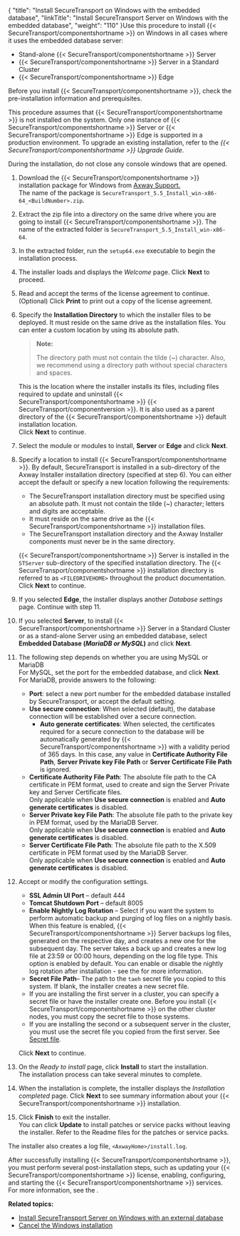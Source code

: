 {
    "title": "Install SecureTransport on Windows with the embedded database",
    "linkTitle": "Install SecureTransport Server on Windows with the embedded database",
    "weight": "110"
}Use this procedure to install {{< SecureTransport/componentshortname  >}} on Windows in all cases where it uses the embedded database server:

-   Stand-alone {{< SecureTransport/componentshortname >}} Server
-   {{< SecureTransport/componentshortname >}} Server in a Standard Cluster
-   {{< SecureTransport/componentshortname >}} Edge  

Before you install {{< SecureTransport/componentshortname  >}}, check the pre-installation information and prerequisites.

This procedure assumes that {{< SecureTransport/componentshortname  >}} is not installed on the system. Only one instance of {{< SecureTransport/componentshortname  >}} Server or {{< SecureTransport/componentshortname  >}} Edge is supported in a production environment. To upgrade an existing installation, refer to the *{{< SecureTransport/componentshortname  >}} Upgrade Guide*.

During the installation, do not close any console windows that are opened.

1.  Download the {{< SecureTransport/componentshortname >}} installation package for Windows from [Axway Support.](https://support.axway.com/)  
    The name of the package is `SecureTransport_5.5_Install_win-x86-64_<BuildNumber>.zip`.

2.  Extract the zip file into a directory on the same drive where you are going to install {{< SecureTransport/componentshortname >}}. The name of the extracted folder is `SecureTransport_5.5_Install_win-x86-64`.

3.  In the extracted folder, run the `setup64.exe` executable to begin the installation process.

4.  The installer loads and displays the *Welcome* page. Click **Next** to proceed.

5.  Read and accept the terms of the license agreement to continue.  
    (Optional) Click **Print** to print out a copy of the license agreement.

6.  Specify the **Installation Directory** to which the installer files to be deployed. It must reside on the same drive as the installation files. You can enter a custom location by using its absolute path.  

    > **Note:**
    >
    > The directory path must not contain the tilde (~) character. Also, we recommend using a directory path without special characters and spaces.

      
      
    This is the location where the installer installs its files, including files required to update and uninstall
    {{< SecureTransport/componentshortname >}} {{< SecureTransport/componentversion >}}. It is also used as a parent directory of the {{< SecureTransport/componentshortname >}} default installation location.  
    Click **Next** to continue.

7.  Select the module or modules to install, **Server** or **Edge** and click **Next**.

8.  Specify a location to install {{< SecureTransport/componentshortname >}}. By default, SecureTransport is installed in a sub-directory of the Axway Installer installation directory (specified at step 6). You can either accept the default or specify a new location following the requirements:  
    -   The SecureTransport installation directory must be specified using an absolute path. It must not contain the tilde (~) character; letters and digits are acceptable.
    -   It must reside on the same drive as the {{< SecureTransport/componentshortname >}} installation files.
    -   The SecureTransport installation directory and the Axway Installer components must never be in the same directory.

      
    {{< SecureTransport/componentshortname >}} Server is installed in the `STServer` sub-directory of the specified installation directory. The {{< SecureTransport/componentshortname >}} installation directory is referred to as `<FILEDRIVEHOME>` throughout the product documentation.  
    Click **Next** to continue.

9.  If you selected **Edge**, the installer displays another *Database settings* page. Continue with step 11.

10. If you selected **Server**, to install {{< SecureTransport/componentshortname >}} Server in a Standard Cluster or as a stand-alone Server using an embedded database, select **Embedded Database (*MariaDB or MySQL*)** and click **Next**.

11. The following step depends on whether you are using MySQL or MariaDB  
    For MySQL, set the port for the embedded database, and click **Next**.  
    For MariaDB, provide answers to the following:  
    -   **Port**: select a new port number for the embedded database installed by SecureTransport, or accept the default setting.
    -   **Use secure connection**: When selected (default), the database connection will be established over a secure connection.
        -   **Auto generate certificates**: When selected, the certificates required for a secure connection to the database will be automatically generated by {{< SecureTransport/componentshortname >}} with a validity period of 365 days. In this case, any value in **Certificate Authority File Path**, **Server Private key File Path** or **Server Certificate File Path** is ignored.
    -   **Certificate Authority File Path**: The absolute file path to the CA certificate in PEM format, used to create and sign the Server Private key and Server Certificate files.  
        Only applicable when **Use secure connection** is enabled and **Auto generate certificates** is disabled.
    -   **Server Private key File Path**: The absolute file path to the private key in PEM format, used by the MariaDB Server.  
        Only applicable when **Use secure connection** is enabled and **Auto generate certificates** is disabled.
    -   **Server Certificate File Path**: The absolute file path to the X.509 certificate in PEM format used by the MariaDB Server.  
        Only applicable when **Use secure connection** is enabled and **Auto generate certificates** is disabled.

12. Accept or modify the configuration settings.
    -   **SSL Admin UI Port** – default 444
    -   **Tomcat Shutdown Port** – default 8005
    -   **Enable Nightly Log Rotation** – Select if you want the system to perform automatic backup and purging of log files on a nightly basis. When this feature is enabled, {{< SecureTransport/componentshortname >}} Server backups log files, generated on the respective day, and creates a new one for the subsequent day. The server takes a back up and creates a new log file at 23:59 or 00:00 hours, depending on the log file type. This option is enabled by default. You can enable or disable the nightly log rotation after installation - see the for more information.
    -   **Secret File Path**– The path to the `taeh` secret file you copied to this system. If blank, the installer creates a new secret file.
    -   If you are installing the first server in a cluster, you can specify a secret file or have the installer create one. Before you install {{< SecureTransport/componentshortname >}} on the other cluster nodes, you must copy the secret file to those systems.
    -   If you are installing the second or a subsequent server in the cluster, you must use the secret file you copied from the first server. See <a href="../../../prereqs_overview/secret_file#beforeinstallst_3365039947_1107715" class="MCXref xref">Secret file</a>.

      
    Click **Next** to continue.

13. On the *Ready to install* page, click **Install** to start the installation.  
    The installation process can take several minutes to complete.

14. When the installation is complete, the installer displays the *Installation completed* page. Click **Next** to see summary information about your {{< SecureTransport/componentshortname >}} installation.

15. Click **Finish** to exit the installer.  
    You can click **Update** to install patches or service packs without leaving the installer. Refer to the Readme files for the patches or service packs.

The installer also creates a log file, `<AxwayHome>/install.log`.

After successfully installing {{< SecureTransport/componentshortname  >}}, you must perform several post-installation steps, such as updating your {{< SecureTransport/componentshortname  >}} license, enabling, configuring, and starting the {{< SecureTransport/componentshortname  >}} services. For more information, see the .

**Related topics:**

-   <a href="../install_on_windows_with_external_database" class="MCXref xref">Install SecureTransport Server on Windows with an external database</a>
-   <a href="../cancel_windows_installation" class="MCXref xref">Cancel the Windows installation</a>
